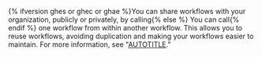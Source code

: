 {% ifversion ghes or ghec or ghae %}You can share workflows with your organization, publicly or privately, by calling{% else %} You can call{% endif %} one workflow from within another workflow. This allows you to reuse workflows, avoiding duplication and making your workflows easier to maintain. For more information, see "[AUTOTITLE](/actions/using-workflows/reusing-workflows)."
